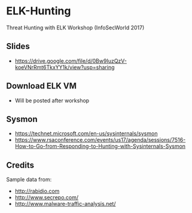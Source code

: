 # ELK-Hunting
Threat Hunting with ELK Workshop (InfoSecWorld 2017)

## Slides
* https://drive.google.com/file/d/0Bw9IuzQzV-koeVNrRmt6TkxYY1k/view?usp=sharing

## Download ELK VM
* Will be posted after workshop

## Sysmon
* https://technet.microsoft.com/en-us/sysinternals/sysmon
* https://www.rsaconference.com/events/us17/agenda/sessions/7516-How-to-Go-from-Responding-to-Hunting-with-Sysinternals-Sysmon

## Credits
Sample data from:
* http://rabidio.com
* http://www.secrepo.com/
* http://www.malware-traffic-analysis.net/
